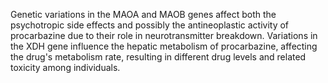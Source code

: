 Genetic variations in the MAOA and MAOB genes affect both the psychotropic side effects and possibly the antineoplastic activity of procarbazine due to their role in neurotransmitter breakdown. Variations in the XDH gene influence the hepatic metabolism of procarbazine, affecting the drug's metabolism rate, resulting in different drug levels and related toxicity among individuals.